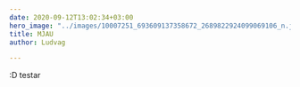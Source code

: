 ```yaml
---
date: 2020-09-12T13:02:34+03:00
hero_image: "../images/10007251_693609137358672_2689822924099069106_n.jpg"
title: MJAU
author: Ludvag

---
```

:D testar